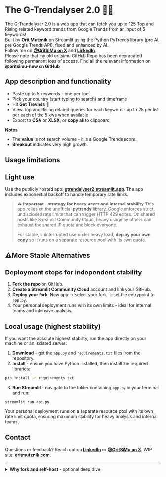 # The G-Trendalyser 2.0 🐍🔥

The G-Trendalyser 2.0 is a web app that can fetch you up to 125 Top and Rising related keyword trends from Google Trends from an input of 5 keywords!
<br>Built by **Orit Mutznik** on Streamlit using the Python PyTrends library (pre AI, pre Google Trends API), fixed and enhanced by AI. 
<br>Follow me on **[@OritSiMu on X](https://x.com/OritSiMu)** and **[LinkedIn](https://www.linkedin.com/in/oritsimu/)**.
<br>Please note that my old oritsimu GitHub Repo has been depracated following permanent loss of access. Find all the relevant information on **[@oritsimu-new on GitHub](https://github.com/oritsimu-new/)**

## App description and functionality

* Paste up to 5 keywords - one per line
* Pick your country (start typing to search) and timeframe
* Hit **Get Trevnds** 🤘
* View Top and Rising related queries for each keyword - up to 25 per list per each of the 5 kws when available
* Export to **CSV** or **XLSX**, or **copy all** to clipboard

**Notes**

* The **value** is not search volume - it is a Google Trends score.
* **Breakout** indicates very high growth.

## Usage limitations
## Light use

Use the publicly hosted app: **[gtrendalyser2.streamlit.app](https://gtrendalyser2.streamlit.app/)**. The app includes exponential backoff to handle temporary rate limits.

> ⚠️ **Important - strategy for heavy users and internal stability**
> This app relies on the unofficial **pytrends** library. Google enforces strict, undisclosed rate limits that can trigger HTTP 429 errors. On shared hosts like Streamlit Community Cloud, heavy usage by others can exhaust the shared IP quota and block everyone.
>
> For stable, uninterrupted use under heavy load, **deploy your own copy** so it runs on a separate resource pool with its own quota.

## ⚠️More Stable Alternatives

## Deployment steps for independent stability

1. **Fork the repo** on GitHub.
2. **Create a Streamlit Community Cloud** account and link your GitHub.
3. **Deploy your fork**: New app → select your fork → set the entrypoint to `app.py`.
4. Your personal deployment runs with its own limits - ideal for internal teams and intensive analysis.

## Local usage (highest stability)

If you want the absolute highest stability, run the app directly on your machine or an isolated server:

1. **Download** - get the `app.py` and `requirements.txt` files from the repository.
2. **Install** - ensure you have Python installed, then install the required libraries:

```bash
pip install -r requirements.txt
```

3. **Run Streamlit** - navigate to the folder containing `app.py` in your terminal and run:

```bash
streamlit run app.py
```

Your personal deployment runs on a separate resource pool with its own rate limit quota, ensuring maximum stability for heavy analysis and internal teams.

## Contact

Questions or feedback? Reach out on **[LinkedIn](https://www.linkedin.com/in/oritsimu/)** or **[@OritSiMu on X](https://x.com/OritSiMu)**. WIP site: **[oritmutznik.com](https://www.oritmutznik.com/)**.

---

<details>
<summary><strong>Why fork and self-host</strong> - optional deep dive</summary>

* Shared IPs can hit 429 rate limits under heavy use
* Your own deploy isolates your quota and avoids noisy neighbors
* You keep control of updates and environment

</details>
